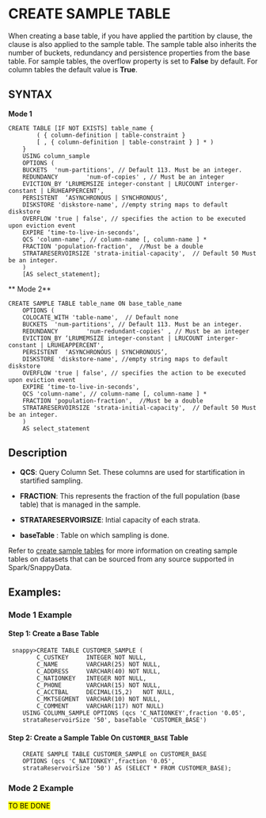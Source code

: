 # CREATE SAMPLE TABLE

When creating a base table, if you have applied the partition by clause, the clause is also applied to the sample table. The sample table also inherits the number of buckets, redundancy and persistence properties from the base table.
For sample tables, the overflow property is set to **False** by default. For column tables the default value is **True**.

## SYNTAX

**Mode 1**
```
CREATE TABLE [IF NOT EXISTS] table_name {
        ( { column-definition | table-constraint }
        [ , { column-definition | table-constraint } ] * )
    }
    USING column_sample
    OPTIONS (
    BUCKETS  'num-partitions', // Default 113. Must be an integer.
    REDUNDANCY        'num-of-copies' , // Must be an integer
    EVICTION_BY ‘LRUMEMSIZE integer-constant | LRUCOUNT interger-constant | LRUHEAPPERCENT',
    PERSISTENT  ‘ASYNCHRONOUS | SYNCHRONOUS’,
    DISKSTORE 'diskstore-name', //empty string maps to default diskstore
    OVERFLOW 'true | false', // specifies the action to be executed upon eviction event
    EXPIRE ‘time-to-live-in-seconds',
    QCS 'column-name', // column-name [, column-name ] *
    FRACTION 'population-fraction',  //Must be a double
    STRATARESERVOIRSIZE 'strata-initial-capacity',  // Default 50 Must be an integer.
    )
    [AS select_statement];
```    

** Mode 2**
```
CREATE SAMPLE TABLE table_name ON base_table_name
    OPTIONS (
    COLOCATE_WITH 'table-name',  // Default none
    BUCKETS  'num-partitions', // Default 113. Must be an integer.
    REDUNDANCY        'num-redundant-copies' , // Must be an integer
    EVICTION_BY ‘LRUMEMSIZE integer-constant | LRUCOUNT interger-constant | LRUHEAPPERCENT',
    PERSISTENT  ‘ASYNCHRONOUS | SYNCHRONOUS’,
    DISKSTORE 'diskstore-name', //empty string maps to default diskstore
    OVERFLOW 'true | false', // specifies the action to be executed upon eviction event
    EXPIRE ‘time-to-live-in-seconds',
    QCS 'column-name', // column-name [, column-name ] *
    FRACTION 'population-fraction',  //Must be a double
    STRATARESERVOIRSIZE 'strata-initial-capacity',  // Default 50 Must be an integer.
    )
    AS select_statement
```

## Description

 * **QCS**: Query Column Set. These columns are used for startification in startified sampling. 

 * **FRACTION**: This represents the fraction of the full population (base table) that is managed in the sample. 

 * **STRATARESERVOIRSIZE**: Intial capacity of each strata.

 * **baseTable** : Table on which sampling is done.

Refer to [create sample tables](concepts/sde/stratified_sampling/#create-sample-tables) for more information on creating sample tables on datasets that can be sourced from any source supported in Spark/SnappyData.

## Examples: 

### Mode 1 Example

#### Step 1: Create a Base Table

```
 snappy>CREATE TABLE CUSTOMER_SAMPLE ( 
        C_CUSTKEY     INTEGER NOT NULL,
        C_NAME        VARCHAR(25) NOT NULL,
        C_ADDRESS     VARCHAR(40) NOT NULL,
        C_NATIONKEY   INTEGER NOT NULL,
        C_PHONE       VARCHAR(15) NOT NULL,
        C_ACCTBAL     DECIMAL(15,2)   NOT NULL,
        C_MKTSEGMENT  VARCHAR(10) NOT NULL,
        C_COMMENT     VARCHAR(117) NOT NULL)
    USING COLUMN_SAMPLE OPTIONS (qcs 'C_NATIONKEY',fraction '0.05', 
    strataReservoirSize '50', baseTable 'CUSTOMER_BASE')
```

#### Step 2: Create a Sample Table On `CUSTOMER_BASE` Table

```
    CREATE SAMPLE TABLE CUSTOMER_SAMPLE on CUSTOMER_BASE     
    OPTIONS (qcs 'C_NATIONKEY',fraction '0.05', 
    strataReservoirSize '50') AS (SELECT * FROM CUSTOMER_BASE);    
```

### Mode 2 Example
<mark>TO BE DONE </mark>